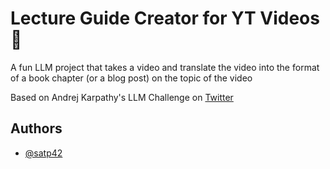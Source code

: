 # Lecture Guide Creator for YT Videos 🎥

A fun LLM project that takes a video and translate the video into the format of a book chapter (or a blog post) on the topic of the video

Based on Andrej Karpathy's LLM Challenge on [Twitter](https://twitter.com/karpathy/status/1760740503614836917)

## Authors
- [@satp42](https://www.github.com/satp42)
